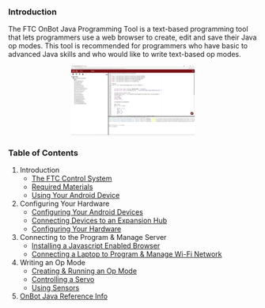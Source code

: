 ### Introduction
The FTC OnBot Java Programming Tool is a text-based programming tool that lets programmers use a web browser to create, edit and save their Java op modes.  This tool is recommended for programmers who have basic to advanced Java skills and who would like to write text-based op modes.

<p align="center"><img src="https://github.com/FIRST-Tech-Challenge/WikiSupport/blob/master/ftc_app/images/onBotJavaScreen.jpg" width="250"><p>

### Table of Contents
1. Introduction
    * [The FTC Control System](https://github.com/ftctechnh/ftc_app/wiki/The-FTC-Control-System)
    * [Required Materials](https://github.com/ftctechnh/ftc_app/wiki/Required-Materials)
    * [Using Your Android Device](https://github.com/ftctechnh/ftc_app/wiki/Using-Your-Android-Device)
2. Configuring Your Hardware
    * [Configuring Your Android Devices](https://github.com/ftctechnh/ftc_app/wiki/Configuring-Your-Android-Devices)
    * [Connecting Devices to an Expansion Hub](https://github.com/ftctechnh/ftc_app/wiki/Connecting-Devices-to-an-Expansion-Hub)
    * [Configuring Your Hardware](https://github.com/ftctechnh/ftc_app/wiki/Configuring-Your-Hardware)
3. Connecting to the Program & Manage Server
    * [Installing a Javascript Enabled Browser](https://github.com/ftctechnh/ftc_app/wiki/Installing-a-Javascript-Enabled-Browser)
    * [Connecting a Laptop to Program & Manage Wi-Fi Network](https://github.com/ftctechnh/ftc_app/wiki/Connecting-a-Laptop-to-the-Program-&-Manage-Network)
4. Writing an Op Mode
    * [Creating & Running an Op Mode](https://github.com/ftctechnh/ftc_app/wiki/Creating-and-Running-an-Op-Mode-(OnBot-Java))
    * [Controlling a Servo](https://github.com/ftctechnh/ftc_app/wiki/Controlling-a-Servo-(OnBot-Java))
    * [Using Sensors](https://github.com/ftctechnh/ftc_app/wiki/Using-Sensors-(OnBot-Java))
5. [OnBot Java Reference Info](https://github.com/ftctechnh/ftc_app/wiki/OnBot-Java-Reference-Info)

